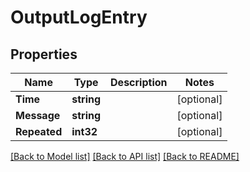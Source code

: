 # OutputLogEntry

## Properties

Name | Type | Description | Notes
------------ | ------------- | ------------- | -------------
**Time** | **string** |  | [optional] 
**Message** | **string** |  | [optional] 
**Repeated** | **int32** |  | [optional] 

[[Back to Model list]](../README.md#documentation-for-models) [[Back to API list]](../README.md#documentation-for-api-endpoints) [[Back to README]](../README.md)


